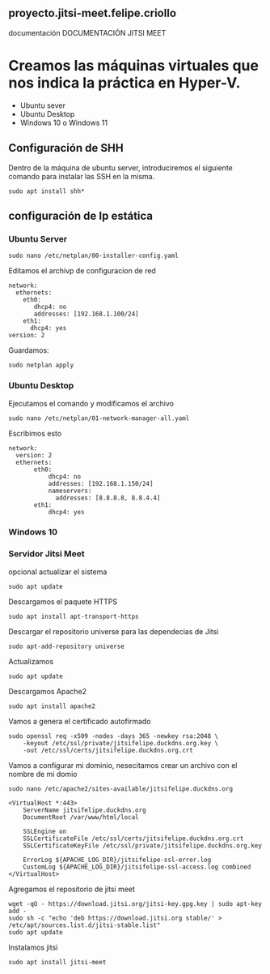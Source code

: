 ## proyecto.jitsi-meet.felipe.criollo
documentación
DOCUMENTACIÓN JITSI MEET

# Creamos las máquinas virtuales que nos indica la práctica en Hyper-V. 
* Ubuntu sever 
* Ubuntu Desktop
* Windows 10 o Windows 11
 

## Configuración de SHH
Dentro de la máquina de ubuntu server, introduciremos el siguiente comando para instalar las SSH en la misma.
```
sudo apt install shh*
```
## configuración de Ip estática
### Ubuntu Server

```
sudo nano /etc/netplan/00-installer-config.yaml
```
Editamos el archivp de configuracion de red

```
network:
  ethernets:
    eth0:
       dhcp4: no
       addresses: [192.168.1.100/24]
    eth1:
      dhcp4: yes
version: 2
```
Guardamos:
```
sudo netplan apply
```
### Ubuntu Desktop
Ejecutamos el comando y modificamos el archivo
```
sudo nano /etc/netplan/01-network-manager-all.yaml
```
Escribimos esto
```
network:
  version: 2
  ethernets:
       eth0:
           dhcp4: no
           addresses: [192.168.1.150/24]
           nameservers:
             addresses: [8.8.8.8, 8.8.4.4]
       eth1:
           dhcp4: yes
```
### Windows 10


### Servidor Jitsi Meet
opcional actualizar el sistema
```
sudo apt update
```
Descargamos el paquete HTTPS
```
sudo apt install apt-transport-https
```
Descargar el repositorio universe para las dependecias de  Jitsi
```
sudo apt-add-repository universe
```
Actualizamos
```
sudo apt update
```
Descargamos Apache2
```
sudo apt install apache2
```
Vamos a genera el certificado autofirmado
```
sudo openssl req -x509 -nodes -days 365 -newkey rsa:2048 \
    -keyout /etc/ssl/private/jitsifelipe.duckdns.org.key \
    -out /etc/ssl/certs/jitsifelipe.duckdns.org.crt

```
Vamos a configurar mi dominio, nesecitamos crear un archivo con el nombre de mi domio
```
sudo nano /etc/apache2/sites-available/jitsifelipe.duckdns.org
```
```
<VirtualHost *:443>
    ServerName jitsifelipe.duckdns.org
    DocumentRoot /var/www/html/local
    
    SSLEngine on
    SSLCertificateFile /etc/ssl/certs/jitsifelipe.duckdns.org.crt
    SSLCertificateKeyFile /etc/ssl/private/jitsifelipe.duckdns.org.key
    
    ErrorLog ${APACHE_LOG_DIR}/jitsifelipe-ssl-error.log
    CustomLog ${APACHE_LOG_DIR}/jitsifelipe-ssl-access.log combined
</VirtualHost>

```
Agregamos el repositorio de jitsi meet
```
wget -qO - https://download.jitsi.org/jitsi-key.gpg.key | sudo apt-key add -
sudo sh -c "echo 'deb https://download.jitsi.org stable/' > /etc/apt/sources.list.d/jitsi-stable.list"
sudo apt update
```
Instalamos jitsi
```
sudo apt install jitsi-meet
```
